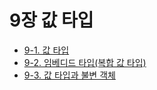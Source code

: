 # 9장 값 타입   
- [9-1. 값 타입](9-1.%EA%B8%B0%EB%B3%B8%EA%B0%92%20%ED%83%80%EC%9E%85.md)
- [9-2. 임베디드 타입(복합 값 타입)](9-2.%EC%9E%84%EB%B2%A0%EB%94%94%EB%93%9C%20%ED%83%80%EC%9E%85(%EB%B3%B5%ED%95%A9%20%EA%B0%92%20%ED%83%80%EC%9E%85).md)
- [9-3. 값 타입과 불변 객체](9-3.%EA%B0%92%20%ED%83%80%EC%9E%85%EA%B3%BC%20%EB%B6%88%EB%B3%80%20%EA%B0%9D%EC%B2%B4.md)